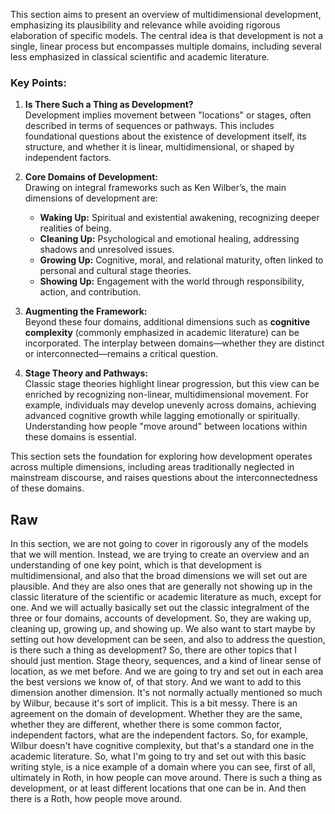 
This section aims to present an overview of multidimensional development, emphasizing its plausibility and relevance while avoiding rigorous elaboration of specific models. The central idea is that development is not a single, linear process but encompasses multiple domains, including several less emphasized in classical scientific and academic literature.

### Key Points:

1. **Is There Such a Thing as Development?**  
   Development implies movement between "locations" or stages, often described in terms of sequences or pathways. This includes foundational questions about the existence of development itself, its structure, and whether it is linear, multidimensional, or shaped by independent factors.

2. **Core Domains of Development:**  
   Drawing on integral frameworks such as Ken Wilber’s, the main dimensions of development are:  
   - **Waking Up:** Spiritual and existential awakening, recognizing deeper realities of being.  
   - **Cleaning Up:** Psychological and emotional healing, addressing shadows and unresolved issues.  
   - **Growing Up:** Cognitive, moral, and relational maturity, often linked to personal and cultural stage theories.  
   - **Showing Up:** Engagement with the world through responsibility, action, and contribution.  

3. **Augmenting the Framework:**  
   Beyond these four domains, additional dimensions such as **cognitive complexity** (commonly emphasized in academic literature) can be incorporated. The interplay between domains—whether they are distinct or interconnected—remains a critical question. 

4. **Stage Theory and Pathways:**  
   Classic stage theories highlight linear progression, but this view can be enriched by recognizing non-linear, multidimensional movement. For example, individuals may develop unevenly across domains, achieving advanced cognitive growth while lagging emotionally or spiritually. Understanding how people "move around" between locations within these domains is essential.

This section sets the foundation for exploring how development operates across multiple dimensions, including areas traditionally neglected in mainstream discourse, and raises questions about the interconnectedness of these domains.

## Raw

In this section, we are not going to cover in rigorously any of the models that we will mention. Instead, we are trying to create an overview and an understanding of one key point, which is that development is multidimensional, and also that the broad dimensions we will set out are plausible. And they are also ones that are generally not showing up in the classic literature of the scientific or academic literature as much, except for one. And we will actually basically set out the classic integralment of the three or four domains, accounts of development. So, they are waking up, cleaning up, growing up, and showing up. We also want to start maybe by setting out how development can be seen, and also to address the question, is there such a thing as development? So, there are other topics that I should just mention. Stage theory, sequences, and a kind of linear sense of location, as we met before. And we are going to try and set out in each area the best versions we know of, of that story. And we want to add to this dimension another dimension. It's not normally actually mentioned so much by Wilbur, because it's sort of implicit. This is a bit messy. There is an agreement on the domain of development. Whether they are the same, whether they are different, whether there is some common factor, independent factors, what are the independent factors. So, for example, Wilbur doesn't have cognitive complexity, but that's a standard one in the academic literature. So, what I'm going to try and set out with this basic writing style, is a nice example of a domain where you can see, first of all, ultimately in Roth, in how people can move around. There is such a thing as development, or at least different locations that one can be in. And then there is a Roth, how people move around.